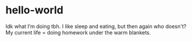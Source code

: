 # hello-world
Idk what I’m doing tbh.
I like sleep and eating, but then again who doesn't?
My current life = doing homework under the warm blankets.
